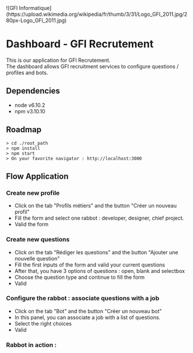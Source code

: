 
<div>
![GFI Informatique](https://upload.wikimedia.org/wikipedia/fr/thumb/3/31/Logo_GFI_2011.jpg/280px-Logo_GFI_2011.jpg)
</div>

# Dashboard - GFI Recrutement

This is our application for GFI Recrutement. <br />
The dashboard allows GFI recruitment services to configure questions / profiles and bots.
## Dependencies
- node v6.10.2
- npm v3.10.10 
## Roadmap 
```
> cd ./root_path
> npm install
> npm start
> On your favorite navigator : http://localhost:3000
```
## Flow Application
### Create new profile 
- Click on the tab "Profils métiers" and the button "Créer un nouveau profil"
- Fill the form and select one rabbot : developer, designer, chief project.
- Valid the form
### Create new questions 
- Click on the tab "Rédiger les questions" and the button "Ajouter une nouvelle question"
- Fill the first inputs of the form and valid your current questions
- After that, you have 3 options of questions : open, blank and selectbox
- Choose the question type and continue to fill the form
- Valid 
### Configure the rabbot : associate questions with a job 
- Click on the tab "Bot" and the button "Créer un nouveau bot"
- In this panel, you can associate a job with a list of questions.
- Select the right choices
- Valid
### Rabbot in action :


  
